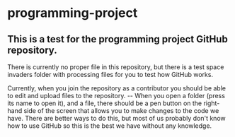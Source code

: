 # programming-project

## This is a test for the programming project GitHub repository.

There is currently no proper file in this repository, but there is a test space invaders folder with processing files for you to test how GitHub works. 

Currently, when you join the repository as a contributor you should be able to edit and upload files to the repository. -- When you open a folder (press its name to open it), and a file, there should be a pen button on the right-hand side of the screen that allows you to make changes to the code we have. There are better ways to do this, but most of us probably don't know how to use GitHub so this is the best we have without any knowledge.
